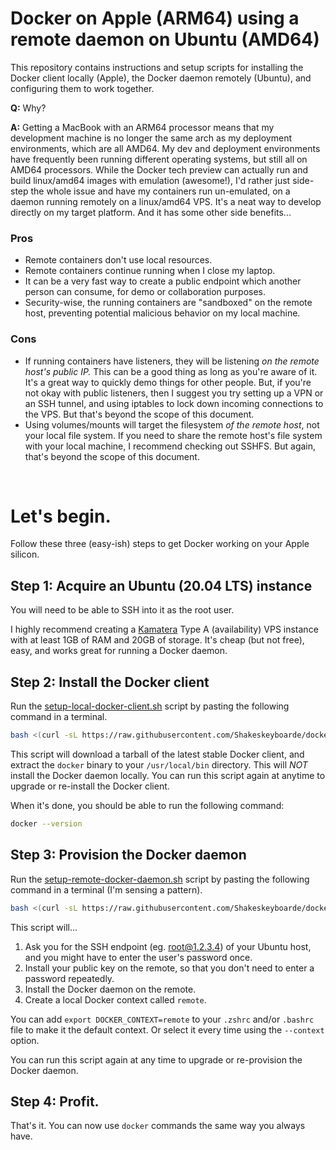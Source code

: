# Docker on Apple (ARM64) using a remote daemon on Ubuntu (AMD64)

This repository contains instructions and setup scripts for installing the Docker client locally (Apple), the Docker daemon remotely (Ubuntu), and configuring them to work together.

**Q:** Why?

**A:** Getting a MacBook with an ARM64 processor means that my development machine is no longer the same arch as my deployment environments, which are all AMD64. My dev and deployment environments have frequently been running different operating systems, but still all on AMD64 processors. While the Docker tech preview can actually run and build linux/amd64 images with emulation (awesome!), I'd rather just side-step the whole issue and have my containers run un-emulated, on a daemon running remotely on a linux/amd64 VPS. It's a neat way to develop directly on my target platform. And it has some other side benefits...

### Pros

- Remote containers don't use local resources.
- Remote containers continue running when I close my laptop.
- It can be a very fast way to create a public endpoint which another person can consume, for demo or collaboration purposes.
- Security-wise, the running containers are "sandboxed" on the remote host, preventing potential malicious behavior on my local machine.

### Cons

- If running containers have listeners, they will be listening _on the remote host's public IP._ This can be a good thing as long as you're aware of it. It's a great way to quickly demo things for other people. But, if you're not okay with public listeners, then I suggest you try setting up a VPN or an SSH tunnel, and using iptables to lock down incoming connections to the VPS. But that's beyond the scope of this document.
- Using volumes/mounts will target the filesystem _of the remote host_, not your local file system. If you need to share the remote host's file system with your local machine, I recommend checking out SSHFS. But again, that's beyond the scope of this document.

&nbsp;

# Let's begin.

Follow these three (easy-ish) steps to get Docker working on your Apple silicon.

## Step 1: Acquire an Ubuntu (20.04 LTS) instance

You will need to be able to SSH into it as the root user.

I highly recommend creating a [Kamatera](https://kamatera.com) Type A (availability) VPS instance with at least 1GB of RAM and 20GB of storage. It's cheap (but not free), easy, and works great for running a Docker daemon.

## Step 2: Install the Docker client

Run the [setup-local-docker-client.sh](setup-local-docker-client.sh) script by pasting the following command in a terminal.

```bash
bash <(curl -sL https://raw.githubusercontent.com/Shakeskeyboarde/docker-remote-daemon/main/setup-local-docker-client.sh)
```

This script will download a tarball of the latest stable Docker client, and extract the `docker` binary to your `/usr/local/bin` directory. This will _NOT_ install the Docker daemon locally. You can run this script again at anytime to upgrade or re-install the Docker client.

When it's done, you should be able to run the following command:

```bash
docker --version
```

## Step 3: Provision the Docker daemon

Run the [setup-remote-docker-daemon.sh](setup-remote-docker-daemon.sh) script by pasting the following command in a terminal (I'm sensing a pattern).

```bash
bash <(curl -sL https://raw.githubusercontent.com/Shakeskeyboarde/docker-remote-daemon/main/setup-remote-docker-daemon.sh)
```

This script will...

1. Ask you for the SSH endpoint (eg. root@1.2.3.4) of your Ubuntu host, and you might have to enter the user's password once.
2. Install your public key on the remote, so that you don't need to enter a password repeatedly.
3. Install the Docker daemon on the remote.
4. Create a local Docker context called `remote`.

You can add `export DOCKER_CONTEXT=remote` to your `.zshrc` and/or `.bashrc` file to make it the default context. Or select it every time using the `--context` option.

You can run this script again at any time to upgrade or re-provision the Docker daemon.

## Step 4: Profit.

That's it. You can now use `docker` commands the same way you always have.
